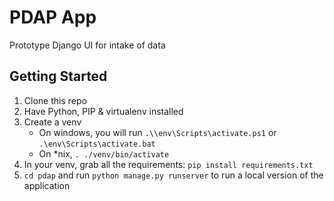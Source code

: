 # PDAP App
 Prototype Django UI for intake of data

 ## Getting Started
1. Clone this repo
2. Have Python, PIP & virtualenv installed
3. Create a venv
    * On windows, you will run `.\\env\Scripts\activate.ps1` or `.\env\Scripts\activate.bat`
    * On *nix, `. ./venv/bin/activate`
4. In your venv, grab all the requirements: `pip install requirements.txt`
5. `cd pdap` and run `python manage.py runserver` to run a local version of the application
